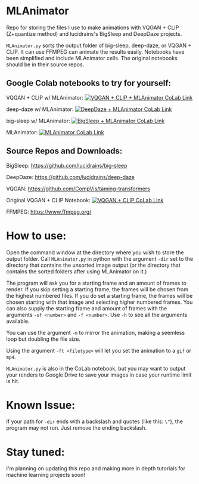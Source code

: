 # MLAnimator
 Repo for storing the files I use to make animations with VQGAN + CLIP (Z+quantize method) and lucidrains's BigSleep and DeepDaze projects.
 
 `MLAnimator.py` sorts the output folder of big-sleep, deep-daze, or VQGAN + CLIP. It can use FFMPEG can animate the results easily.
 Notebooks have been simplified and include MLAnimator cells. The original notebooks should be in their source repos.

## Google Colab notebooks to try for yourself:
 
VQGAN + CLIP w/ MLAnimator: [![VQGAN + CLIP + MLAnimator CoLab Link](https://camo.githubusercontent.com/84f0493939e0c4de4e6dbe113251b4bfb5353e57134ffd9fcab6b8714514d4d1/68747470733a2f2f636f6c61622e72657365617263682e676f6f676c652e636f6d2f6173736574732f636f6c61622d62616467652e737667)](https://colab.research.google.com/drive/1ISGQEjl5-M7CDtngQE13D-IkGEjqKUCv?usp=sharing)
 
deep-daze w/ MLAnimator:   [![DeepDaze + MLAnimator CoLab Link](https://camo.githubusercontent.com/84f0493939e0c4de4e6dbe113251b4bfb5353e57134ffd9fcab6b8714514d4d1/68747470733a2f2f636f6c61622e72657365617263682e676f6f676c652e636f6d2f6173736574732f636f6c61622d62616467652e737667)](https://colab.research.google.com/drive/12EU4iVue3I91Pfqo5hc0-gXOtc81e3kK?usp=sharing)

big-sleep w/ MLAnimator:    [![BigSleep + MLAnimator CoLab Link](https://camo.githubusercontent.com/84f0493939e0c4de4e6dbe113251b4bfb5353e57134ffd9fcab6b8714514d4d1/68747470733a2f2f636f6c61622e72657365617263682e676f6f676c652e636f6d2f6173736574732f636f6c61622d62616467652e737667)](https://colab.research.google.com/drive/1oDYS2vJcuYfsqlqQvYkBf5lxxj6CKRvC?usp=sharing)

MLAnimator:     [![MLAnimator CoLab Link](https://camo.githubusercontent.com/84f0493939e0c4de4e6dbe113251b4bfb5353e57134ffd9fcab6b8714514d4d1/68747470733a2f2f636f6c61622e72657365617263682e676f6f676c652e636f6d2f6173736574732f636f6c61622d62616467652e737667)](https://colab.research.google.com/drive/1wS7SgGWqEYG0r9tXcJS3QRSntz5yBmbV?usp=sharing)

## Source Repos and Downloads:

 BigSleep: https://github.com/lucidrains/big-sleep
 
 DeepDaze: https://github.com/lucidrains/deep-daze
 
 VQGAN: https://github.com/CompVis/taming-transformers
 
 Original VQGAN + CLIP Notebook: [![VQGAN + CLIP CoLab Link](https://camo.githubusercontent.com/84f0493939e0c4de4e6dbe113251b4bfb5353e57134ffd9fcab6b8714514d4d1/68747470733a2f2f636f6c61622e72657365617263682e676f6f676c652e636f6d2f6173736574732f636f6c61622d62616467652e737667)](https://colab.research.google.com/drive/1L8oL-vLJXVcRzCFbPwOoMkPKJ8-aYdPN?usp=sharing)
 
 FFMPEG: https://www.ffmpeg.org/



# How to use:

Open the command window at the directory where you wish to store the output folder. Call `MLAnimator.py` in python with the argument `-dir` set to the directory that contains the unsorted image output (or the directory that contains the sorted folders after using MLAnimator on it.)

The program will ask you for a starting frame and an amount of frames to render. If you skip setting a starting frame, the frames will be chosen from the highest numbered files. If you do set a starting frame, the frames will be chosen starting with that image and selecting higher numbered frames.
You can also supply the starting frame and amount of frames with the arguments `-sf <number>` and `-f <number>`. Use `-h` to see all the arguments available.

You can use the argument `-m` to mirror the animation, making a seemless loop but doubling the file size.

Using the argument `-ft <filetype>` will let you set the animation to a `gif` or `mp4`.

`MLAnimator.py` is also in the CoLab notebook, but you may want to output your renders to Google Drive to save your images in case your runtime limit is hit. 


# Known Issue:

If your path for `-dir` ends with a backslash and quotes (like this: `\"`), the program may not run. Just remove the ending backslash.

	
# Stay tuned:
	
I'm planning on updating this repo and making more in depth tutorials for machine learning projects soon!
